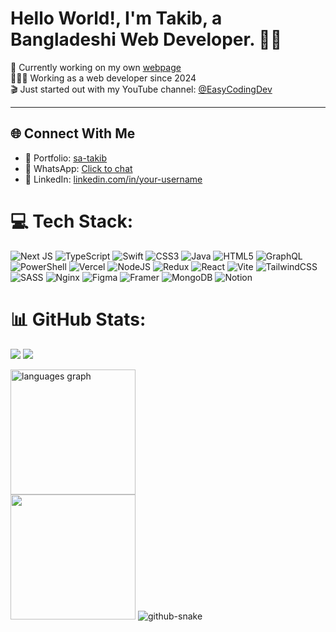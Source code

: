 # Hello World!, I'm Takib, a Bangladeshi Web Developer. 👋🏼

🛜 Currently working on my own [webpage](https://sa-takib.vercel.app/)  
👨🏼‍💻 Working as a web developer since 2024  
🎬 Just started out with my YouTube channel: [@EasyCodingDev](https://www.youtube.com/@EasyCodingDev)  

---

## 🌐 Connect With Me

- 💼 Portfolio: [sa-takib](https://sa-takib.vercel.app/)
- 📱 WhatsApp: [Click to chat](https://wa.me/01615081141)
- 💼 LinkedIn: [linkedin.com/in/your-username](https://www.linkedin.com/in/your-username)

# 💻 Tech Stack:
![Next JS](https://img.shields.io/badge/Next-black?style=for-the-badge&logo=next.js&logoColor=white)  ![TypeScript](https://img.shields.io/badge/typescript-%23007ACC.svg?style=for-the-badge&logo=typescript&logoColor=white) ![Swift](https://img.shields.io/badge/swift-F54A2A?style=for-the-badge&logo=swift&logoColor=white) ![CSS3](https://img.shields.io/badge/css3-%231572B6.svg?style=for-the-badge&logo=css3&logoColor=white) ![Java](https://img.shields.io/badge/java-%23ED8B00.svg?style=for-the-badge&logo=openjdk&logoColor=white) ![HTML5](https://img.shields.io/badge/html5-%23E34F26.svg?style=for-the-badge&logo=html5&logoColor=white) ![GraphQL](https://img.shields.io/badge/-GraphQL-E10098?style=for-the-badge&logo=graphql&logoColor=white) ![PowerShell](https://img.shields.io/badge/PowerShell-%235391FE.svg?style=for-the-badge&logo=powershell&logoColor=white) ![Vercel](https://img.shields.io/badge/vercel-%23000000.svg?style=for-the-badge&logo=vercel&logoColor=white)  ![NodeJS](https://img.shields.io/badge/node.js-6DA55F?style=for-the-badge&logo=node.js&logoColor=white) ![Redux](https://img.shields.io/badge/redux-%23593d88.svg?style=for-the-badge&logo=redux&logoColor=white) ![React](https://img.shields.io/badge/react-%2320232a.svg?style=for-the-badge&logo=react&logoColor=%2361DAFB) ![Vite](https://img.shields.io/badge/vite-%23646CFF.svg?style=for-the-badge&logo=vite&logoColor=white) ![TailwindCSS](https://img.shields.io/badge/tailwindcss-%2338B2AC.svg?style=for-the-badge&logo=tailwind-css&logoColor=white) ![SASS](https://img.shields.io/badge/SASS-hotpink.svg?style=for-the-badge&logo=SASS&logoColor=white) ![Nginx](https://img.shields.io/badge/nginx-%23009639.svg?style=for-the-badge&logo=nginx&logoColor=white) ![Figma](https://img.shields.io/badge/figma-%23F24E1E.svg?style=for-the-badge&logo=figma&logoColor=white) ![Framer](https://img.shields.io/badge/Framer-black?style=for-the-badge&logo=framer&logoColor=blue) ![MongoDB](https://img.shields.io/badge/MongoDB-%234ea94b.svg?style=for-the-badge&logo=mongodb&logoColor=white) ![Notion](https://img.shields.io/badge/Notion-%23000000.svg?style=for-the-badge&logo=notion&logoColor=white)

# 📊 GitHub Stats:
![](https://github-readme-stats.vercel.app/api?username=Takib-Ahmed&theme=radical&hide_border=true&include_all_commits=false&count_private=false)
![](https://nirzak-streak-stats.vercel.app/?user=Takib-Ahmed&theme=radical&hide_border=true)
<!---![](https://github-readme-stats.vercel.app/api/top-langs/?username=Takib-Ahmed&theme=radical&hide_border=true&include_all_commits=false&count_private=false&layout=compact)--->
<div>
  <img src="https://github-readme-stats.vercel.app/api/top-langs?username=Takib-Ahmed&locale=en&hide_title=false&layout=compact&card_width=320&langs_count=5&theme=radical&hide_border=true&order=2" height="200" alt="languages graph"  " />
</div>
<img src="https://github-contributor-stats.vercel.app/api?username=Takib-Ahmed&limit=5&theme=radical&combine_all_yearly_contributions=true" height='200' style="border: none;">



<!-- Proudly created with GPRM ( https://gprm.itsvg.in ) -->

<picture>
  <source media="(prefers-color-scheme: dark)" srcset="https://raw.githubusercontent.com/tobiasmeyhoefer/tobiasmeyhoefer/output/github-snake-dark.svg" />
  <source media="(prefers-color-scheme: light)" srcset="https://raw.githubusercontent.com/tobiasmeyhoefer/tobiasmeyhoefer/output/github-snake.svg" />
  <img alt="github-snake" src="https://raw.githubusercontent.com/tobiasmeyhoefer/tobiasmeyhoefer/output/github-snake.svg" />
</picture>
